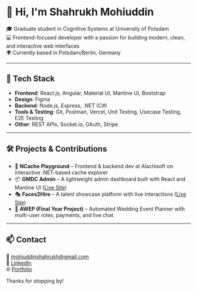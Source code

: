 # 👋 Hi, I'm Shahrukh Mohiuddin

🎓 Graduate student in Cognitive Systems at University of Potsdam  
💻 Frontend-focused developer with a passion for building modern, clean, and interactive web interfaces  
🌍 Currently based in Potsdam/Berlin, Germany  

---

## 🚀 Tech Stack

- **Frontend**: React.js, Angular, Material UI, Mantine UI, Bootstrap  
- **Design**: Figma  
- **Backend**: Node.js, Express, .NET (C#)  
- **Tools & Testing**: Git, Postman, Vercel, Unit Testing, Usecase Testing, E2E Testing
- **Other**: REST APIs, Socket.io, OAuth, Stripe  

---

## 🛠️ Projects & Contributions

- 🧠 **NCache Playground** – Frontend & backend dev at Alachisoft on interactive .NET-based cache explorer  
- 📦 **GMDC Admin** – A lightweight admin dashboard built with React and Mantine UI ([Live Site](https://gmdc-admin.vercel.app/))  
- 🎭 **Faces2Hire** – A talent showcase platform with live interactions ([Live Site](https://faces2hire.vercel.app/))  
- 💍 **AWEP (Final Year Project)** – Automated Wedding Event Planner with multi-user roles, payments, and live chat  

---

## 📫 Contact

📧 mohiuddinshahrukh@gmail.com  
🔗 [LinkedIn](https://www.linkedin.com/in/shahrukh-m-a95849a3/)  
🌐 [Portfolio](https://github.com/mohiuddinshahrukh)

Thanks for stopping by!

